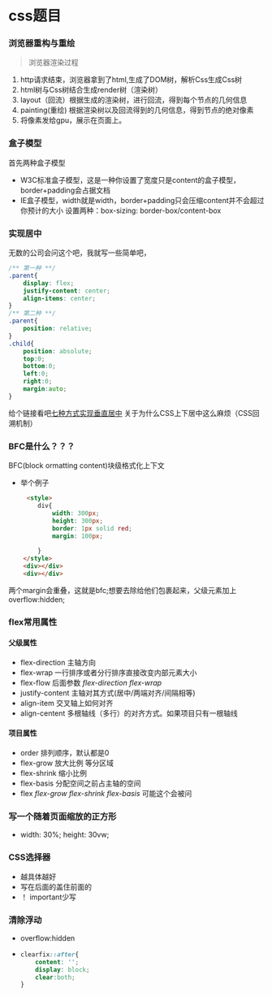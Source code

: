 # css题目
### 浏览器重构与重绘
> 浏览器渲染过程
1. http请求结束，浏览器拿到了html,生成了DOM树，解析Css生成Css树
2. html树与Css树结合生成render树（渲染树）
3. layout（回流）根据生成的渲染树，进行回流，得到每个节点的几何信息
4. painting(重绘) 根据渲染树以及回流得到的几何信息，得到节点的绝对像素
5. 将像素发给gpu，展示在页面上。

### 盒子模型
首先两种盒子模型
- W3C标准盒子模型，这是一种你设置了宽度只是content的盒子模型，border+padding会占据文档
- IE盒子模型，width就是width，border+padding只会压缩content并不会超过你预计的大小
设置两种：box-sizing: border-box/content-box

### 实现居中
无数的公司会问这个吧，我就写一些简单吧，
~~~css
/** 第一种 **/
.parent{
    display: flex;
    justify-content: center;
    align-items: center;
}
/** 第二种 **/
.parent{
    position: relative;
}
.child{
    position: absolute;
    top:0;
    bottom:0;
    left:0;
    right:0;
    margin:auto;
}
~~~
给个链接看吧[七种方式实现垂直居中](https://jscode.me/t/topic/1936)
关于为什么CSS上下居中这么麻烦（CSS回溯机制）
### BFC是什么？？？
BFC(block ormatting content)块级格式化上下文
- 举个例子
~~~ html
     <style>
        div{
            width: 300px;
            height: 300px;
            border: 1px solid red;
            margin: 100px;
            
        }
    </style>
    <div></div>
    <div></div>
~~~
两个margin会重叠，这就是bfc;想要去除给他们包裹起来，父级元素加上overflow:hidden;
### flex常用属性
#### 父级属性
- flex-direction 主轴方向
- flex-wrap 一行排序或者分行排序直接改变内部元素大小
- flex-flow 后面参数 *flex-direction* *flex-wrap*
- justify-content 主轴对其方式(居中/两端对齐/间隔相等)
- align-item 交叉轴上如何对齐
- align-centent 多根轴线（多行）的对齐方式。如果项目只有一根轴线
#### 项目属性
- order 排列顺序，默认都是0
- flex-grow 放大比例 等分区域
- flex-shrink 缩小比例
- flex-basis 分配空间之前占主轴的空间
- flex *flex-grow* *flex-shrink* *flex-basis*  可能这个会被问
### 写一个随着页面缩放的正方形
- width: 30%; height: 30vw;
### CSS选择器
- 越具体越好
- 写在后面的盖住前面的
- ！ important少写
### 清除浮动
- overflow:hidden
- ~~~css
  clearfix::after{
      content: '';
      display: block;
      clear:both;
  }
  ~~~